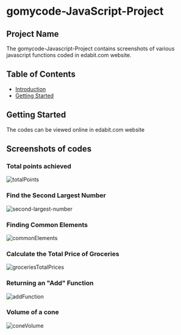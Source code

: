 # gomycode-JavaScript-Project
## Project Name

The gomycode-Javascript-Project contains screenshots of various javascript functions coded in edabit.com website.

## Table of Contents

- [Introduction](#project-name)
- [Getting Started](#getting-started)

## Getting Started

The codes can be viewed online in edabit.com website


## Screenshots of codes
### Total points achieved
![totalPoints](https://github.com/elamuhombe/gomycode-JavaScript-Project/assets/10416177/da4ec92e-8b58-4eff-85f9-19785bbce636)

### Find the Second Largest Number
![second-largest-number](https://github.com/elamuhombe/gomycode-JavaScript-Project/assets/10416177/c1f5ccbd-f668-4ab5-9329-85e13ef6c798)

### Finding Common Elements
![commonElements](https://github.com/elamuhombe/gomycode-JavaScript-Project/assets/10416177/d004f940-3405-43ed-a6a1-67990e729df4)


### Calculate the Total Price of Groceries
![groceriesTotalPrices](https://github.com/elamuhombe/gomycode-JavaScript-Project/assets/10416177/4d97361e-6910-443f-ba81-cff901ef2679)


### Returning an "Add" Function
![addFunction](https://github.com/elamuhombe/gomycode-JavaScript-Project/assets/10416177/f04da4bf-366a-4978-8c8a-de68af143615)


### Volume of a cone
![coneVolume](https://github.com/elamuhombe/gomycode-JavaScript-Project/assets/10416177/70d4492c-37c7-4c1b-bf54-807b3eb06194)




